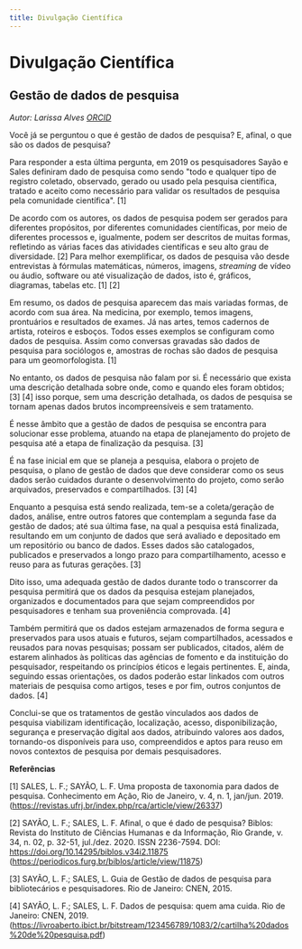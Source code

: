 ```yaml
---
title: Divulgação Científica
---
```


# Divulgação Científica

## Gestão de dados de pesquisa 

_Autor: Larissa Alves [ORCID](https://orcid.org/0000-0002-0563-8172)_

Você já se perguntou o que é gestão de dados de pesquisa? E, afinal, o que são os dados de pesquisa?

Para responder a esta última pergunta, em 2019 os pesquisadores Sayão e Sales definiram dado de pesquisa como sendo "todo e qualquer tipo de registro coletado, observado, gerado ou usado pela pesquisa científica, tratado e aceito como necessário para validar os resultados de pesquisa pela comunidade científica". [1]

De acordo com os autores, os dados de pesquisa podem ser gerados para diferentes propósitos, por diferentes comunidades científicas, por meio de diferentes processos e, igualmente, podem ser descritos de muitas formas, refletindo as várias faces das atividades científicas e seu alto grau de diversidade. [2] Para melhor exemplificar, os dados de pesquisa vão desde entrevistas à fórmulas matemáticas, números, imagens, _streaming_ de vídeo ou áudio, software ou até visualização de dados, isto é, gráficos, diagramas, tabelas etc. [1] [2]

Em resumo, os dados de pesquisa aparecem das mais variadas formas, de acordo com sua área. Na medicina, por exemplo, temos imagens, prontuários e resultados de exames. Já nas artes, temos cadernos de artista, roteiros e esboços. Todos esses exemplos se configuram como dados de pesquisa. Assim como conversas gravadas são dados de pesquisa para sociólogos e, amostras de rochas são dados de pesquisa para um geomorfologista. [1]

No entanto, os dados de pesquisa não falam por si. É necessário que exista uma descrição detalhada sobre onde, como e quando eles foram obtidos; [3] [4] isso porque, sem uma descrição detalhada, os dados de pesquisa se tornam apenas dados brutos incompreensíveis e sem tratamento.

É nesse âmbito que a gestão de dados de pesquisa se encontra para solucionar esse problema, atuando na etapa de planejamento do projeto de pesquisa até a etapa de finalização da pesquisa. [3]

É na fase inicial em que se planeja a pesquisa, elabora o projeto de pesquisa, o plano de gestão de dados que deve considerar como os seus dados serão cuidados durante o desenvolvimento do projeto, como serão arquivados, preservados e compartilhados. [3] [4]

Enquanto a pesquisa está sendo realizada, tem-se a coleta/geração de dados, análise, entre outros fatores que contemplam a segunda fase da gestão de dados; até sua última fase, na qual a pesquisa está finalizada, resultando em um conjunto de dados que será avaliado e depositado em um repositório ou banco de dados. Esses dados são catalogados, publicados e preservados a longo prazo para compartilhamento, acesso e reuso para as futuras gerações. [3]

Dito isso, uma adequada gestão de dados durante todo o transcorrer da pesquisa permitirá que os dados da pesquisa estejam planejados, organizados e documentados para que sejam compreendidos por pesquisadores e tenham sua proveniência comprovada. [4]

Também permitirá que os dados estejam armazenados de forma segura e preservados para usos atuais e futuros, sejam compartilhados, acessados e reusados para novas pesquisas; possam ser publicados, citados, além de estarem alinhados às políticas das agências de fomento e da instituição do pesquisador, respeitando os princípios éticos e legais pertinentes. E, ainda, seguindo essas orientações, os dados poderão estar linkados com outros materiais de pesquisa como artigos, teses e por fim, outros conjuntos de dados. [4]

Conclui-se que os tratamentos de gestão vinculados aos dados de pesquisa viabilizam identificação, localização, acesso, disponibilização, segurança e preservação digital aos dados, atribuindo valores aos dados, tornando-os disponíveis para uso, compreendidos e aptos para reuso em novos contextos de pesquisa por demais pesquisadores.  


**Referências**

[1]  SALES, L. F.; SAYÃO, L. F. Uma proposta de taxonomia para dados de pesquisa. Conhecimento em Ação, Rio de Janeiro, v. 4, n. 1, jan/jun. 2019. (https://revistas.ufrj.br/index.php/rca/article/view/26337)

[2] SAYÃO, L. F.; SALES, L. F. Afinal, o que é dado de pesquisa? Biblos: Revista do Instituto de Ciências Humanas e da Informação, Rio Grande, v. 34, n. 02, p. 32-51, jul./dez. 2020. ISSN 2236-7594. DOI: https://doi.org/10.14295/biblos.v34i2.11875 (https://periodicos.furg.br/biblos/article/view/11875)

[3] SAYÃO, L. F.; SALES, L. Guia de Gestão de dados de pesquisa para bibliotecários e pesquisadores. Rio de Janeiro: CNEN, 2015.

[4] SAYÃO, L. F.; SALES, L. F. Dados de pesquisa: quem ama cuida. Rio de Janeiro: CNEN, 2019. (https://livroaberto.ibict.br/bitstream/123456789/1083/2/cartilha%20dados%20de%20pesquisa.pdf)
